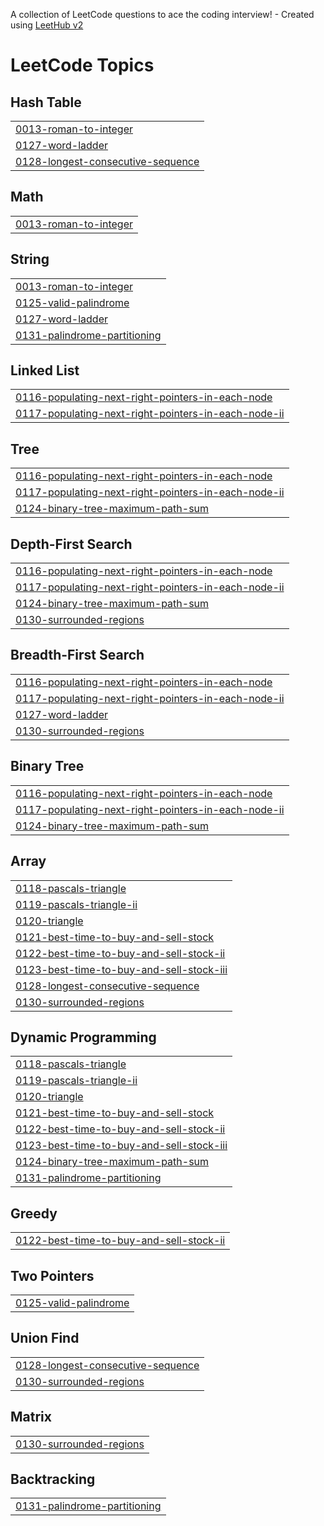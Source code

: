 A collection of LeetCode questions to ace the coding interview! - Created using [LeetHub v2](https://github.com/arunbhardwaj/LeetHub-2.0)
<!---LeetCode Topics Start-->
# LeetCode Topics
## Hash Table
|  |
| ------- |
| [0013-roman-to-integer](https://github.com/nilf4/LeetcodeRudra/tree/master/0013-roman-to-integer) |
| [0127-word-ladder](https://github.com/nilf4/LeetcodeRudra/tree/master/0127-word-ladder) |
| [0128-longest-consecutive-sequence](https://github.com/nilf4/LeetcodeRudra/tree/master/0128-longest-consecutive-sequence) |
## Math
|  |
| ------- |
| [0013-roman-to-integer](https://github.com/nilf4/LeetcodeRudra/tree/master/0013-roman-to-integer) |
## String
|  |
| ------- |
| [0013-roman-to-integer](https://github.com/nilf4/LeetcodeRudra/tree/master/0013-roman-to-integer) |
| [0125-valid-palindrome](https://github.com/nilf4/LeetcodeRudra/tree/master/0125-valid-palindrome) |
| [0127-word-ladder](https://github.com/nilf4/LeetcodeRudra/tree/master/0127-word-ladder) |
| [0131-palindrome-partitioning](https://github.com/nilf4/LeetcodeRudra/tree/master/0131-palindrome-partitioning) |
## Linked List
|  |
| ------- |
| [0116-populating-next-right-pointers-in-each-node](https://github.com/nilf4/LeetcodeRudra/tree/master/0116-populating-next-right-pointers-in-each-node) |
| [0117-populating-next-right-pointers-in-each-node-ii](https://github.com/nilf4/LeetcodeRudra/tree/master/0117-populating-next-right-pointers-in-each-node-ii) |
## Tree
|  |
| ------- |
| [0116-populating-next-right-pointers-in-each-node](https://github.com/nilf4/LeetcodeRudra/tree/master/0116-populating-next-right-pointers-in-each-node) |
| [0117-populating-next-right-pointers-in-each-node-ii](https://github.com/nilf4/LeetcodeRudra/tree/master/0117-populating-next-right-pointers-in-each-node-ii) |
| [0124-binary-tree-maximum-path-sum](https://github.com/nilf4/LeetcodeRudra/tree/master/0124-binary-tree-maximum-path-sum) |
## Depth-First Search
|  |
| ------- |
| [0116-populating-next-right-pointers-in-each-node](https://github.com/nilf4/LeetcodeRudra/tree/master/0116-populating-next-right-pointers-in-each-node) |
| [0117-populating-next-right-pointers-in-each-node-ii](https://github.com/nilf4/LeetcodeRudra/tree/master/0117-populating-next-right-pointers-in-each-node-ii) |
| [0124-binary-tree-maximum-path-sum](https://github.com/nilf4/LeetcodeRudra/tree/master/0124-binary-tree-maximum-path-sum) |
| [0130-surrounded-regions](https://github.com/nilf4/LeetcodeRudra/tree/master/0130-surrounded-regions) |
## Breadth-First Search
|  |
| ------- |
| [0116-populating-next-right-pointers-in-each-node](https://github.com/nilf4/LeetcodeRudra/tree/master/0116-populating-next-right-pointers-in-each-node) |
| [0117-populating-next-right-pointers-in-each-node-ii](https://github.com/nilf4/LeetcodeRudra/tree/master/0117-populating-next-right-pointers-in-each-node-ii) |
| [0127-word-ladder](https://github.com/nilf4/LeetcodeRudra/tree/master/0127-word-ladder) |
| [0130-surrounded-regions](https://github.com/nilf4/LeetcodeRudra/tree/master/0130-surrounded-regions) |
## Binary Tree
|  |
| ------- |
| [0116-populating-next-right-pointers-in-each-node](https://github.com/nilf4/LeetcodeRudra/tree/master/0116-populating-next-right-pointers-in-each-node) |
| [0117-populating-next-right-pointers-in-each-node-ii](https://github.com/nilf4/LeetcodeRudra/tree/master/0117-populating-next-right-pointers-in-each-node-ii) |
| [0124-binary-tree-maximum-path-sum](https://github.com/nilf4/LeetcodeRudra/tree/master/0124-binary-tree-maximum-path-sum) |
## Array
|  |
| ------- |
| [0118-pascals-triangle](https://github.com/nilf4/LeetcodeRudra/tree/master/0118-pascals-triangle) |
| [0119-pascals-triangle-ii](https://github.com/nilf4/LeetcodeRudra/tree/master/0119-pascals-triangle-ii) |
| [0120-triangle](https://github.com/nilf4/LeetcodeRudra/tree/master/0120-triangle) |
| [0121-best-time-to-buy-and-sell-stock](https://github.com/nilf4/LeetcodeRudra/tree/master/0121-best-time-to-buy-and-sell-stock) |
| [0122-best-time-to-buy-and-sell-stock-ii](https://github.com/nilf4/LeetcodeRudra/tree/master/0122-best-time-to-buy-and-sell-stock-ii) |
| [0123-best-time-to-buy-and-sell-stock-iii](https://github.com/nilf4/LeetcodeRudra/tree/master/0123-best-time-to-buy-and-sell-stock-iii) |
| [0128-longest-consecutive-sequence](https://github.com/nilf4/LeetcodeRudra/tree/master/0128-longest-consecutive-sequence) |
| [0130-surrounded-regions](https://github.com/nilf4/LeetcodeRudra/tree/master/0130-surrounded-regions) |
## Dynamic Programming
|  |
| ------- |
| [0118-pascals-triangle](https://github.com/nilf4/LeetcodeRudra/tree/master/0118-pascals-triangle) |
| [0119-pascals-triangle-ii](https://github.com/nilf4/LeetcodeRudra/tree/master/0119-pascals-triangle-ii) |
| [0120-triangle](https://github.com/nilf4/LeetcodeRudra/tree/master/0120-triangle) |
| [0121-best-time-to-buy-and-sell-stock](https://github.com/nilf4/LeetcodeRudra/tree/master/0121-best-time-to-buy-and-sell-stock) |
| [0122-best-time-to-buy-and-sell-stock-ii](https://github.com/nilf4/LeetcodeRudra/tree/master/0122-best-time-to-buy-and-sell-stock-ii) |
| [0123-best-time-to-buy-and-sell-stock-iii](https://github.com/nilf4/LeetcodeRudra/tree/master/0123-best-time-to-buy-and-sell-stock-iii) |
| [0124-binary-tree-maximum-path-sum](https://github.com/nilf4/LeetcodeRudra/tree/master/0124-binary-tree-maximum-path-sum) |
| [0131-palindrome-partitioning](https://github.com/nilf4/LeetcodeRudra/tree/master/0131-palindrome-partitioning) |
## Greedy
|  |
| ------- |
| [0122-best-time-to-buy-and-sell-stock-ii](https://github.com/nilf4/LeetcodeRudra/tree/master/0122-best-time-to-buy-and-sell-stock-ii) |
## Two Pointers
|  |
| ------- |
| [0125-valid-palindrome](https://github.com/nilf4/LeetcodeRudra/tree/master/0125-valid-palindrome) |
## Union Find
|  |
| ------- |
| [0128-longest-consecutive-sequence](https://github.com/nilf4/LeetcodeRudra/tree/master/0128-longest-consecutive-sequence) |
| [0130-surrounded-regions](https://github.com/nilf4/LeetcodeRudra/tree/master/0130-surrounded-regions) |
## Matrix
|  |
| ------- |
| [0130-surrounded-regions](https://github.com/nilf4/LeetcodeRudra/tree/master/0130-surrounded-regions) |
## Backtracking
|  |
| ------- |
| [0131-palindrome-partitioning](https://github.com/nilf4/LeetcodeRudra/tree/master/0131-palindrome-partitioning) |
<!---LeetCode Topics End-->